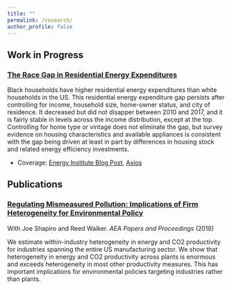 ```yaml
---
title: ""
permalink: /research/
author_profile: false
---
```


## Work in Progress

### [The Race Gap in Residential Energy Expenditures](/files/race_energyGap.pdf)

Black households have higher residential energy expenditures than white households in the US. This residential energy expenditure gap persists after controlling for income, household size, home-owner status, and city of residence. It decreased but did not disapper between 2010 and 2017, and it is fairly stable in levels across the income distribution, except at the top. Controlling for home type or vintage does not eliminate the gap, but survey evidence on housing characteristics and available appliances is consistent with the gap being driven at least in part by differences in housing stock and related energy efficiency investments.

- Coverage: [Energy Institute Blog Post](https://energyathaas.wordpress.com/2020/06/22/consuming-energy-while-black/), [Axios](https://www.axios.com/persistent-racial-disparities-energy-expenses-fde229f4-f8a0-4542-a594-8705e8d4dfbc.html)

## Publications

### [Regulating Mismeasured Pollution: Implications of Firm Heterogeneity for Environmental Policy](/files/RegulatingMismeasuredPollution.pdf)
With Joe Shapiro and Reed Walker. *AEA Papers and Proceedings* (2018)

We estimate within-industry heterogeneity in energy and CO2 productivity for industries spanning the entire US manufacturing sector. We show that heterogeneity in energy and CO2 productivity across plants is enormous and exceeds heterogeneity in most other productivity measures. This has important implications for environmental policies targeting industries rather than plants.
